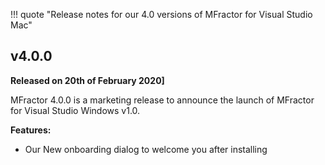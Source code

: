 !!! quote "Release notes for our 4.0 versions of MFractor for Visual Studio Mac"

## v4.0.0
**Released on 20th of February 2020]**

MFractor 4.0.0 is a marketing release to announce the launch of MFractor for Visual Studio Windows v1.0.

**Features:**

 * Our New onboarding dialog to welcome you after installing
